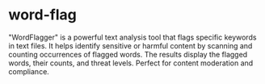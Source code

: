 # word-flag
"WordFlagger" is a powerful text analysis tool that flags specific keywords in text files. It helps identify sensitive or harmful content by scanning and counting occurrences of flagged words. The results display the flagged words, their counts, and threat levels. Perfect for content moderation and compliance.
